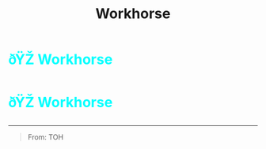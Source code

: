 ﻿---
lang: en-US
title: Workhorse
prev: Reach
next: YouTuber
---
# <font color=#00ffff>ðŸŽ <b>Workhorse</b></font> <Badge text="Miscellaneous" type="tip" vertical="middle"/>
# <font color=#00ffff>ðŸŽ <b>Workhorse</b></font> <Badge text="Miscellaneous" type="tip" vertical="middle"/>
---

> From: TOH

